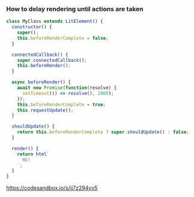 ### How to delay rendering until actions are taken

```js
class MyClass extends LitElement() {
  constructor() {
    super();
    this.beforeRenderComplete = false;
  }

  connectedCallback() {
    super.connectedCallback();
    this.beforeRender();
  }

  async beforeRender() {
    await new Promise(function(resolve) {
      setTimeout(() => resolve(), 2000);
    });
    this.beforeRenderComplete = true;
    this.requestUpdate();
  }

  shouldUpdate() {
    return this.beforeRenderComplete ? super.shouldUpdate() : false;
  }

  render() {
    return html`
      Hi!
    `;
  }
}
```

https://codesandbox.io/s/jj7z294vv5
